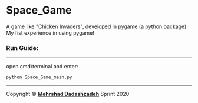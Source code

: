 # Space_Game
A game like "Chicken Invaders", developed in pygame (a python package)\
My fist experience in using pygame!

### Run Guide:
--------
open cmd/terminal and enter:
```cmd
python Space_Game_main.py
```
-------
Copyright © **[Mehrshad Dadashzadeh](https://www.linkedin.com/in/mehrshad-dadashzadeh-7053491b3/)** Sprint 2020
